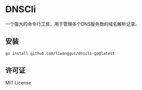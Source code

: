 # DNSCli

一个强大的命令行工具，用于管理多个DNS服务商的域名解析记录。

## 安装

```bash
go install github.com/liwanggui/dnscli-go@latest
```


## 许可证

MIT License